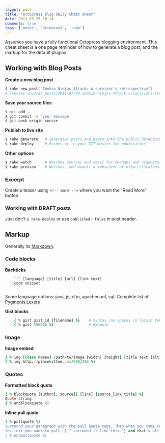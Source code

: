 ```yaml
---
layout: post
title: "octopress blog daily cheat sheet"
date: 2013-03-25 16:14
comments: true
tags: ['notes', 'octopress', 'ruby']
---
```


Assumes you have a fully functional Octopress blogging environment. This cheat sheet is a one page reminder of how to generate a blog post, and the markup for the default plugins.

<!--more-->

## Working with Blog Posts

**Create a new blog post**

```bash
$ rake new_post["Zombie Ninjas Attack: A survivor's retrospective"]
# Creates source/_posts/2011-07-03-zombie-ninjas-attack-a-survivors-retrospective.markdown
```

**Save your source files**

```bash
$ git add .
$ git commit -m 'your message'
$ git push origin source
```

**Publish to live site**

```bash
$ rake generate   # Generates posts and pages into the public directory
$ rake deploy     # Pushes it to your GIT master for publication
```

**Other options**

```bash
$ rake watch      # Watches source/ and sass/ for changes and regenerates
$ rake preview    # Watches, and mounts a webserver at http://localhost:4000
```

### Excerpt

Create a teaser using ```<!-- more -->``` where you want the "Read More" button.

### Working with DRAFT posts

Just don't ```$ rake deploy``` or use ```published: false``` in post header.


## Markup

Generally its [Markdown](http://daringfireball.net/projects/markdown/syntax).


### Code blocks
**Backticks**

``` text 
	``` [language] [title] [url] [link text]
	code snippet
	```
```

Some language options: java, js, cfm, apacheconf, sql. Complete list of [Pygments Lexers](http://pygments.org/docs/lexers/)

**Gist blocks**

``` ruby 
	{ % gist gist_id [filename] %}    # Syntax (no spaces in liquid templates)
	{ % gist 996818 %}                # Example
```

### Image

**Image embed**

``` ruby 
{ % img [class names] /path/to/image [width] [height] [title text [alt text]] %}
{ % img http://placekitten.com/890/280 %}
```


### Quotes

**Formatted block quote**

``` ruby 
{ % blockquote [author[, source]] [link] [source_link_title] %}
Quote string
{ % endblockquote %}
```

**Inline pull quote**

``` ruby 
{ % pullquote %}
Surround your paragraph with the pull quote tags. Then when you come to
the text you want to pull, { " surround it like this "} and that's all there is to it.
{ % endpullquote %}
```

